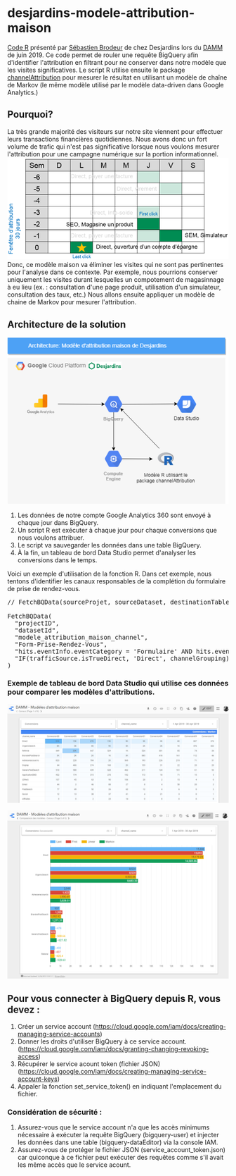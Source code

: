 # desjardins-modele-attribution-maison
[Code R](https://github.com/digital-analytics-quebec-canada/desjardins-modele-attribution-maison/blob/master/attribution-maison.R) présenté par [Sébastien Brodeur](https://www.linkedin.com/in/brodseba/) de chez Desjardins lors du [DAMM](https://www.linkedin.com/groups/3745656/) de juin 2019.  Ce code permet de rouler une requête BigQuery afin d'identifier l'attribution en filtrant pour ne conserver dans notre modèle que les visites significatives.  Le script R utilise ensuite le package [channelAttribution](https://cran.r-project.org/web/packages/ChannelAttribution/index.html) pour mesurer le résultat en utilisant un modèle de chaîne de Markov (le même modèle utilisé par le modèle data-driven dans Google Analytics.)

## Pourquoi?
La très grande majorité des visiteurs sur notre site viennent pour effectuer leurs transactions financières quotidiennes.  Nous avons donc un fort volume de trafic qui n'est pas significative lorsque nous voulons mesurer l'attribution pour une campagne numérique sur la portion informationnel.
![Multitudes de visites, mais seulement certaines sont pertinentes](https://github.com/digital-analytics-quebec-canada/desjardins-modele-attribution-maison/blob/master/attribution-maison-pourquoi.png)
Donc, ce modèle maison va éliminer les visites qui ne sont pas pertinentes pour l'analyse dans ce contexte.  Par exemple, nous pourrions conserver uniquement les visites durant lesquelles un compotement de magasinnage à eu lieu (ex. : consultation d'une page produit, utilisation d'un simulateur, consultation des taux, etc.)  Nous allons ensuite appliquer un modèle de chaine de Markov pour mesurer l'attribution.

## Architecture de la solution
![Architecture de la solution](https://github.com/digital-analytics-quebec-canada/desjardins-modele-attribution-maison/blob/master/Attribution-Maison.png)

1. Les données de notre compte Google Analytics 360 sont envoyé à chaque jour dans BigQuery.
2. Un script R est exécuter à chaque jour pour chaque conversions que nous voulons attribuer.
3. Le script va sauvegarder les données dans une table BigQuery.
4. À la fin, un tableau de bord Data Studio permet d'analyser les conversions dans le temps.

Voici un exemple d'utilisation de la fonction R. Dans cet exemple, nous tentons d'identifier les canaux responsables de la complétion du formulaire de prise de rendez-vous.
<pre>
// FetchBQData(sourceProjet, sourceDataset, destinationTable, conversionID, conversionSQL, itemsSQL, window)

FetchBQData(
  "projectID",
  "datasetId",
  "modele_attribution_maison_channel",
  "Form-Prise-Rendez-Vous",
  "hits.eventInfo.eventCategory = 'Formulaire' AND hits.eventInfo.eventAction = 'complete' AND hits.eventInfo.eventLabel = 'Prise de rendez-vous'",
  "IF(trafficSource.isTrueDirect, 'Direct', channelGrouping)"
)</pre>

### Exemple de tableau de bord Data Studio qui utilise ces données pour comparer les modèles d'attributions.
![Comparaison des divers modèles](https://github.com/digital-analytics-quebec-canada/desjardins-modele-attribution-maison/blob/master/attribution-maison-ds-2.png)

![Tableau sommaire des conversions par canaux](https://github.com/digital-analytics-quebec-canada/desjardins-modele-attribution-maison/blob/master/attribution-maison-ds-1.png)

## Pour vous connecter à BigQuery depuis R, vous devez :
1. Créer un service account (https://cloud.google.com/iam/docs/creating-managing-service-accounts)
2. Donner les droits d'utiliser BigQuery à ce service account. (https://cloud.google.com/iam/docs/granting-changing-revoking-access)
3. Récupérer le service acount token (fichier JSON) (https://cloud.google.com/iam/docs/creating-managing-service-account-keys)
4. Appaler la fonction set_service_token() en indiquant l'emplacement du fichier.

### Considération de sécurité :
1. Assurez-vous que le service account n'a que les accès minimums nécessaire à exécuter la requête BigQuery (bigquery-user) et injecter les données dans une table (bigquery-dataEditor) via la console IAM.
2. Assurez-vous de protéger le fichier JSON (service_account_token.json) car quiconque à ce fichier peut exécuter des requêtes comme s'il avait les même accès que le service acount.
